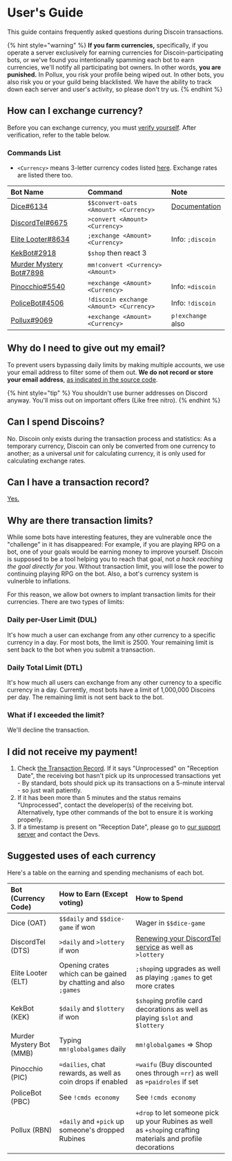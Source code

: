 # User's Guide

This guide contains frequently asked questions during Discoin transactions.

{% hint style="warning" %}
**If you farm currencies,** specifically, if you operate a server exclusively for earning currencies for Discoin-participating bots, or we've found you intentionally spamming each bot to earn currencies, we'll notify all participating bot owners. In other words, **you are punished.** In Pollux, you risk your profile being wiped out. In other bots, you also risk you or your guild being blacklisted. We have the ability to track down each server and user's activity, so please don't try us.
{% endhint %}

## How can I exchange currency?

Before you can exchange currency, you must [verify yourself](http://discoin.sidetrip.xyz/verify). After verification, refer to the table below.

### Commands List

* `<Currency>` means 3-letter currency codes listed [here](http://discoin.sidetrip.xyz/rates). Exchange rates are listed there too.

| Bot Name | Command | Note |
| :--- | :--- | :--- |
| [Dice\#6134](https://dice.js.org) | `$$convert-oats <Amount> <Currency>` | [Documentation](https://dice.js.org) |
| [DiscordTel\#6675](https://discordtel.austinhuang.me) | `>convert <Amount> <Currency>` |  |
| [Elite Looter\#8634](https://sjustein.com/elitelooter) | `;exchange <Amount> <Currency>` | Info: `;discoin` |
| [KekBot\#2918](https://discordbots.org/bot/213151748855037953) | `$shop` then react 3 |  |
| [Murder Mystery Bot#7898](https://top.gg/bot/319204121393496064) | `mm!convert <Currency> <Amount>` | |
| [Pinocchio#5540](https://pinocchiobot.tk/) | `=exchange <Amount> <Currency>`  | Info: `=discoin` |
| [PoliceBot#4506](http://policebot.xyz/) | `!discoin exchange <Amount> <Currency>` | Info: `!discoin` |
| [Pollux\#9069](http://pollux.fun) | `+exchange <Amount> <Currency>` | `p!exchange` also |

## Why do I need to give out my email?

To prevent users bypassing daily limits by making multiple accounts, we use your email address to filter some of them out. **We do not record or store your email address**, [as indicated in the source code](https://github.com/MacDue/DiscoinRewrite/blob/master/discoin/users.php#L147).

{% hint style="tip" %}
You shouldn't use burner addresses on Discord anyway. You'll miss out on important offers (Like free nitro).
{% endhint %}

## Can I spend Discoins?

No. Discoin only exists during the transaction process and statistics: As a temporary currency, Discoin can only be converted from one currency to another; as a universal _unit_ for calculating currency, it is only used for calculating exchange rates.

## Can I have a transaction record?

[Yes.](http://discoin.sidetrip.xyz/record)

## Why are there transaction limits?

While some bots have interesting features, they are vulnerable once the "challenge" in it has disappeared: For example, if you are playing RPG on a bot, one of your goals would be earning money to improve yourself. Discoin is supposed to be a tool helping you to reach that goal, not _a hack reaching the goal directly for you_. Without transaction limit, you will lose the power to continuing playing RPG on the bot. Also, a bot's currency system is vulnerble to inflations.

For this reason, we allow bot owners to implant transaction limits for their currencies. There are two types of limits:

### Daily per-User Limit \(DUL\)

It's how much a user can exchange from any other currency to a specific currency in a day. For most bots, the limit is 2500. Your remaining limit is sent back to the bot when you submit a transaction.

### Daily Total Limit \(DTL\)

It's how much all users can exchange from any other currency to a specific currency in a day. Currently, most bots have a limit of 1,000,000 Discoins per day. The remaining limit is not sent back to the bot.

### What if I exceeded the limit?

We'll decline the transaction.

## I did not receive my payment!

1. Check [the Transaction Record](http://discoin.sidetrip.xyz/record). If it says "Unprocessed" on "Reception Date", the receiving bot hasn't pick up its unprocessed transactions yet - By standard, bots should pick up its transactions on a 5-minute interval - so just wait patiently.
2. If it has been more than 5 minutes and the status remains "Unprocessed", contact the developer\(s\) of the receiving bot. Alternatively, type other commands of the bot to ensure it is working properly.
3. If a timestamp is present on "Reception Date", please go to [our support server](https://discord.gg/NExXSDH) and contact the Devs.

## Suggested uses of each currency

Here's a table on the earning and spending mechanisms of each bot.

| Bot \(Currency Code\) | How to Earn (Except voting) | How to Spend |
| :--- | :--- | :--- |
| Dice \(OAT\) | `$$daily` and `$$dice-game` if won | Wager in `$$dice-game` |
| DiscordTel \(DTS\) | `>daily` and `>lottery` if won | [Renewing your DiscordTel service](https://discordtel.austinhuang.me/en/latest/Payment/) as well as `>lottery` |
| Elite Looter \(ELT\) | Opening crates which can be gained by chatting and also `;games` | `;shop`ing upgrades as well as playing `;games` to get more crates |
| KekBot \(KEK\) | `$daily` and `$lottery` if won | `$shop`ing profile card decorations as well as playing `$slot` and `$lottery` |
| Murder Mystery Bot (MMB) | Typing `mm!globalgames` daily | `mm!globalgames` => Shop |
| Pinocchio \(PIC\) | `=dailies`, chat rewards, as well as coin drops if enabled | `=waifu` (Buy discounted ones through `=rr`) as well as `=paidroles` if set |
| PoliceBot \(PBC\) | See `!cmds economy` | See `!cmds economy` |
| Pollux \(RBN\) | `+daily` and `+pick` up someone's dropped Rubines | `+drop` to let someone pick up your Rubines as well as `+shop`ing crafting materials and profile decorations |

